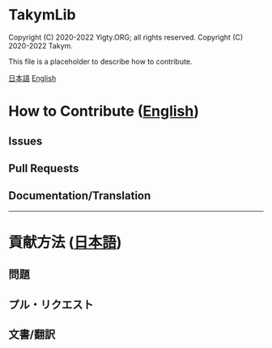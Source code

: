 # TakymLib
Copyright (C) 2020-2022 Yigty.ORG; all rights reserved.
Copyright (C) 2020-2022 Takym.

This file is a placeholder to describe how to contribute.

[日本語](#ja)
[English](#en)



# How to Contribute (<a id="en" href="#en">English</a>)
## Issues
## Pull Requests
## Documentation/Translation


----------------------------------------------------------------


# 貢献方法 (<a id="ja" href="#ja">日本語</a>)
## 問題
## プル・リクエスト
## 文書/翻訳




<!-- 下書き

* docs/contrib
* .editorconfig

Feel free to submit an issue if the library have bugs, vulnerabilities, or
suggestions of new feature.
Please note below when you propose a pull request (PR):
* **One PR** can have only **one change**.
* Do not use/refer other libraries.
* Copyrights will be transferred to [@Takym](https://github.com/Takym) when the PR is merged.
	* You do not exercise the moral rights.
* Not always merge your PR.
* Write your name and GitHub ID in [CONTRIBUTORS.md](./CONTRIBUTORS.md).

問題が見つかれば是非気軽に Issue の投稿をしてください。
新規機能の提案も受け付けています。
プル・リクエスト(PR)も受け付けていますが以下の点に注意してください。
* **一つのPR**は**一つの変更**のみにしてください。
* 他の既存のライブラリを参照しないでください。
* マージされた場合、著作権、知的財産権は[@Takym](https://github.com/Takym)に譲渡されます。
	* 貴方は著作者人格権を行使しない事を約束します。
* 必ずマージされるわけではありません。
* 貴方の名前と GitHub ID を[CONTRIBUTORS.md](./CONTRIBUTORS.md)に記入してください。

-->
